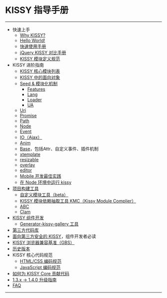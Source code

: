 # KISSY 指导手册

---------------------------------------

- 快速上手
	- [Why KISSY?](why-kissy.html)
	- [Hello World!](simple-useage.html)
	- [快速使用手册](startup.html)
	- [jQuery KISSY 对比手册](http://cyj.me/jquery-kissy-rosetta/)
	- [KISSY 模块定义规范](kmd.html)
- KISSY 进阶指南
	- [KISSY 核心模块列表](module-map.html)
	- [KISSY 中的面向对象](oo.html)
	- [Seed & 模块化机制](seed.html)
	    - [Features](features.html)
	    - [Lang](lang.html)
        - [Loader](loader.html)
        - [UA](ua.html)
	- [Uri](uri.html)
	- [Promise](promise.html)
	- [Path](path.html)
	- [Node](node.html)
	- [Event](event.html)
	- [IO（Ajax）](io.html)
	- [Anim](anim.html)
	- [Base](base.html)，包括Attr、自定义事件、插件机制
	- [xtemplate](xtemplate.html)
	- [resizable](resizable.html)
	- [overlay](overlay.html)
	- [editor](http://docs.kissyui.com/1.4/docs/html/api/editor/editor.html)
	- [Mobile 开发最佳实践](mobile.html)
	- [在 Node 环境中运行 kissy](nodejs-kissy.html)
- [项目构建工具](tools.html)
	- [自定义模块工具（beta）](config.html)
	- [KISSY 模块依赖抽取工具 KMC（Kissy Module Complier）](kmc.html)
	- [ABC](http://abc.f2e.taobao.net/)
	- [Clam](clam.html)
- [KISSY 组件开发](http://gallery.kissyui.com/guide)
	- [Generator-kissy-gallery 工具](http://gallery.kissyui.com/quickstart)
- [第三方代码库](third-party-lib.html)
- [面向第三方安全的 KISSY](https://github.com/lorrylockie/tpap/wiki)，组件开发者必读
- [KISSY 浏览器兼容基准（GBS）](gbs.html)
- [历史版本](history.html)
- KISSY 核心代码规范
	- [HTML/CSS 编码规范](http://google-styleguide.googlecode.com/svn/trunk/htmlcssguide.xml)
	- [JavaScript 编码规范](http://docs.kissyui.com/1.4/source/tutorials/style-guide/google/javascriptguide.xml)
- [如何为 KISSY Core 贡献代码](https://github.com/kissyteam/kissy/blob/master/CONTRIBUTING.md)
- [1.3.x -> 1.4.0 升级指南](upgrade.html)
- [FAQ](faq.html)


-----------------------------------------------
